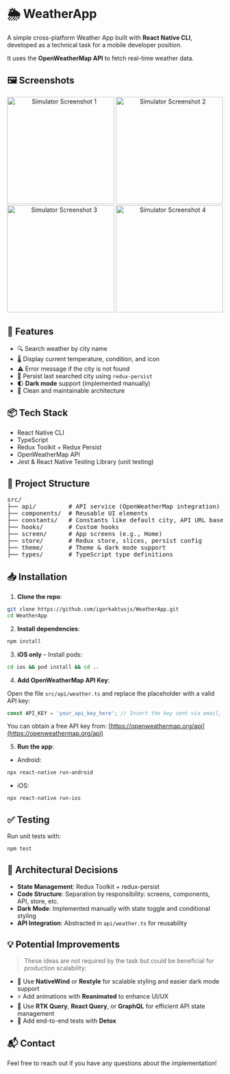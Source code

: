 # 🌦️ WeatherApp

A simple cross-platform Weather App built with **React Native CLI**, developed as a technical task for a mobile developer position.

It uses the **OpenWeatherMap API** to fetch real-time weather data.

## 🖼️ Screenshots

<div align="center">
  <img src="assets/screenshot1.png" width="250" alt="Simulator Screenshot 1" />
  <img src="assets/screenshot2.png" width="250" alt="Simulator Screenshot 2" />
  <img src="assets/screenshot3.png" width="250" alt="Simulator Screenshot 3" />
  <img src="assets/screenshot4.png" width="250" alt="Simulator Screenshot 4" />
</div>

## 🚀 Features

- 🔍 Search weather by city name
- 🌡️ Display current temperature, condition, and icon
- ⚠️ Error message if the city is not found
- 💾 Persist last searched city using `redux-persist`
- 🌓 **Dark mode** support (implemented manually)
- 🧹 Clean and maintainable architecture

## 📦 Tech Stack

- React Native CLI
- TypeScript
- Redux Toolkit + Redux Persist
- OpenWeatherMap API
- Jest & React Native Testing Library (unit testing)

## 📁 Project Structure

<pre>
src/
├── api/         # API service (OpenWeatherMap integration)
├── components/  # Reusable UI elements
├── constants/   # Constants like default city, API URL base
├── hooks/       # Custom hooks
├── screen/      # App screens (e.g., Home)
├── store/       # Redux store, slices, persist config
├── theme/       # Theme & dark mode support
├── types/       # TypeScript type definitions
</pre>

## 📥 Installation

1. **Clone the repo**:

```bash
git clone https://github.com/igorkaktusjs/WeatherApp.git
cd WeatherApp
```

2. **Install dependencies**:

```bash
npm install
```

3. **iOS only** – Install pods:

```bash
cd ios && pod install && cd ..
```

4. **Add OpenWeatherMap API Key**:

Open the file `src/api/weather.ts` and replace the placeholder with a valid API key:

```ts
const API_KEY = 'your_api_key_here'; // Insert the key sent via email, or use your own verified key
```

You can obtain a free API key from: [https://openweathermap.org/api](https://openweathermap.org/api)

5. **Run the app**:

- Android:

```bash
npx react-native run-android
```

- iOS:

```bash
npx react-native run-ios
```

## ✅ Testing

Run unit tests with:

```bash
npm test
```

## 🧠 Architectural Decisions

- **State Management**: Redux Toolkit + redux-persist
- **Code Structure**: Separation by responsibility: screens, components, API, store, etc.
- **Dark Mode**: Implemented manually with state toggle and conditional styling
- **API Integration**: Abstracted in `api/weather.ts` for reusability

## 💡 Potential Improvements

> These ideas are not required by the task but could be beneficial for production scalability:

- 🎨 Use **NativeWind** or **Restyle** for scalable styling and easier dark mode support
- ⚡ Add animations with **Reanimated** to enhance UI/UX
- 🔄 Use **RTK Query**, **React Query**, or **GraphQL** for efficient API state management
- 🧪 Add end-to-end tests with **Detox**

## 📬 Contact

Feel free to reach out if you have any questions about the implementation!
